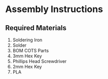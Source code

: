 # Assembly Instructions

## Required Materials

1. Soldering Iron
2. Solder
3. BOM COTS Parts
4. 3mm Hex Key
5. Phillips Head Screwdriver
6. 2mm Hex Key
7. PLA
